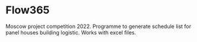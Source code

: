 # Flow365
Moscow project competition 2022.
Programme to generate schedule list for panel houses building logistic. Works with excel files.

